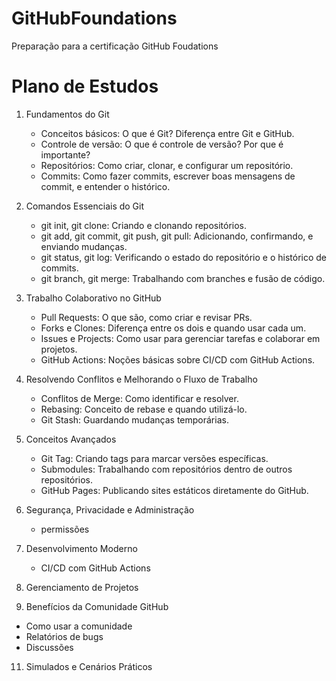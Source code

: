 # GitHubFoundations
Preparação para a certificação GitHub Foudations

# Plano de Estudos
1. Fundamentos do Git   
   - Conceitos básicos: O que é Git? Diferença entre Git e GitHub.
   - Controle de versão: O que é controle de versão? Por que é importante?
   - Repositórios: Como criar, clonar, e configurar um repositório.
   - Commits: Como fazer commits, escrever boas mensagens de commit, e entender o histórico.

3. Comandos Essenciais do Git
   - git init, git clone: Criando e clonando repositórios.
   - git add, git commit, git push, git pull: Adicionando, confirmando, e enviando mudanças.
   - git status, git log: Verificando o estado do repositório e o histórico de commits.
   - git branch, git merge: Trabalhando com branches e fusão de código.

4. Trabalho Colaborativo no GitHub
   - Pull Requests: O que são, como criar e revisar PRs.
   - Forks e Clones: Diferença entre os dois e quando usar cada um.
   - Issues e Projects: Como usar para gerenciar tarefas e colaborar em projetos.
   - GitHub Actions: Noções básicas sobre CI/CD com GitHub Actions.

5. Resolvendo Conflitos e Melhorando o Fluxo de Trabalho
   - Conflitos de Merge: Como identificar e resolver.
   - Rebasing: Conceito de rebase e quando utilizá-lo.
   - Git Stash: Guardando mudanças temporárias.

6. Conceitos Avançados
   - Git Tag: Criando tags para marcar versões específicas.
   - Submodules: Trabalhando com repositórios dentro de outros repositórios.
   - GitHub Pages: Publicando sites estáticos diretamente do GitHub.

7. Segurança, Privacidade e Administração 
   - permissões   
     
8. Desenvolvimento Moderno 
   - CI/CD com GitHub Actions
  
9. Gerenciamento de Projetos
     
10. Benefícios da Comunidade GitHub 
   - Como usar a comunidade
   - Relatórios de bugs
   - Discussões
     
11. Simulados e Cenários Práticos

